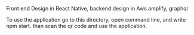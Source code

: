 Front end Design in React Native, backend design in Aws amplify, graphql

To use the application go to this directory, open command line, and write npm start. than scan the qr code and use the application.
